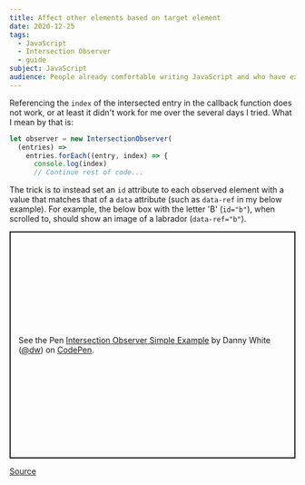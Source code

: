 ```yaml
---
title: Affect other elements based on target element
date: 2020-12-25
tags:
  - JavaScript
  - Intersection Observer
  - guide
subject: JavaScript
audience: People already comfortable writing JavaScript and who have experience using the Intersection Observer API.
---
```


Referencing the `index` of the intersected entry in the callback function does not work, or at least it didn't work for me over the several days I tried. What I mean by that is:

```js
let observer = new IntersectionObserver(
  (entries) =>
    entries.forEach((entry, index) => {
      console.log(index)
      // Continue rest of code...
```

The trick is to instead set an `id` attribute to each observed element with a value that matches that of a `data` attribute (such as `data-ref` in my below example). For example, the below box with the letter 'B' (`id="b"`), when scrolled to, should show an image of a labrador (`data-ref="b"`).

<p class="codepen" data-height="400" data-theme-id="light" data-default-tab="js,result" data-user="dw" data-slug-hash="NWRjwaP" style="height: 400px; box-sizing: border-box; display: flex; align-items: center; justify-content: center; border: 2px solid; margin: 1em 0; padding: 1em;" data-pen-title="Intersection Observer Simple Example">
  <span>See the Pen <a href="https://codepen.io/dw/pen/NWRjwaP">
  Intersection Observer Simple Example</a> by Danny White (<a href="https://codepen.io/dw">@dw</a>)
  on <a href="https://codepen.io">CodePen</a>.</span>
</p>
<script async src="https://cpwebassets.codepen.io/assets/embed/ei.js"></script>

[Source](https://codepen.io/mishunov/pen/VyJred)

